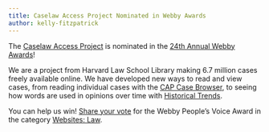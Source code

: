 ```yaml
---
title: Caselaw Access Project Nominated in Webby Awards
author: kelly-fitzpatrick
---
```

The [Caselaw Access Project](https://case.law/) is nominated in the [24th Annual Webby Awards](https://www.webbyawards.com/)! 

We are a project from Harvard Law School Library making 6.7 million cases freely available online. We have developed new ways to read and view cases, from reading individual cases with the [CAP Case Browser](https://cite.case.law/), to seeing how words are used in opinions over time with [Historical Trends](https://case.law/trends/).

You can help us win! [Share your vote](https://vote.webbyawards.com/PublicVoting#/2020/websites/general-websites/law) for the Webby People’s Voice Award in the category [Websites: Law](https://vote.webbyawards.com/PublicVoting#/2020/websites/general-websites/law).